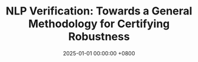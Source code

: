 ---
title:          "NLP Verification: Towards a General Methodology for Certifying Robustness "
selected:       false
date:           2025-01-01 00:00:00 +0800
pub:            "European Journal of Applied Mathematics,"
pub_date:       "2025"
authors:
- M. Casadio
- T. Dinkar
- E. Komendantskaya
- L. Arnaboldi
- <b>O. Isac</b>
- M. L. Daggitt
- G. Katz
- V. Rieser 
- O. Lemon
links:
  PDF: https://www.cambridge.org/core/services/aop-cambridge-core/content/view/9B615CA5045F87F71F29C8889CE07979/S0956792525000099a.pdf/nlp-verification-towards-a-general-methodology-for-certifying-robustness.pdf
---